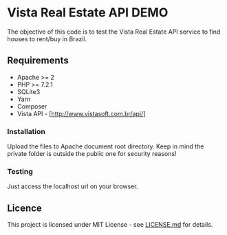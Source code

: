 # Vista Real Estate API DEMO

The objective of this code is to test the Vista Real Estate API service to find houses to rent/buy in Brazil. 

## Requirements

* Apache >= 2 
* PHP >= 7.2.1
* SQLite3
* Yarn 
* Composer
* Vista API - [http://www.vistasoft.com.br/api/]

### Installation

Upload the files to Apache document root directory. Keep in mind the private folder is outside the public one for security 
reasons!

### Testing

Just access the localhost url on your browser.

## Licence

This project is licensed under MIT License - see [LICENSE.md](LICENSE.md) for details.